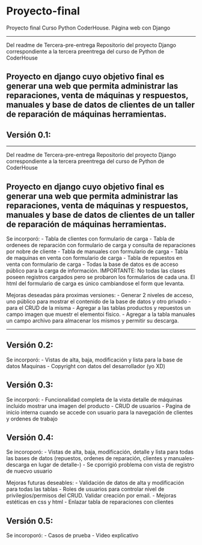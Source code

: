 # Proyecto-final
Proyecto final Curso Python CoderHouse. Página web con Django

--------------------------------------------------------------------------------------------
Del readme de Tercera-pre-entrega
Repositorio del proyecto Django correspondiente a la tercera preentrega del curso de Python de CoderHouse

Proyecto en django cuyo objetivo final es generar una web que permita administrar las reparaciones, venta de máquinas y respuestos, manuales y base de datos de clientes de un taller de reparación de máquinas herramientas.
---------------------------------------------------------------------------------------------

## Versión 0.1:
--------------------------------------------------------------------------------------------
Del readme de Tercera-pre-entrega
Repositorio del proyecto Django correspondiente a la tercera preentrega del curso de Python de CoderHouse

Proyecto en django cuyo objetivo final es generar una web que permita administrar las reparaciones, venta de máquinas y respuestos, manuales y base de datos de clientes de un taller de reparación de máquinas herramientas.
---------------------------------------------------------------------------------------------
Se incorporó:
    - Tabla de clientes con formulario de carga
    - Tabla de ordenees de reparación con formulario de carga y consulta de reparaciones por nobre de cliente
    - Tabla de manuales con formulario de carga
    - Tabla de maquinas en venta con formulario de carga
    - Tabla de repuestos en venta con formulario de carga
    - Todas la base de datos es de acceso público para la carga de información. IMPORTANTE: No todas las clases poseen registros cargados pero se probaron los formularios de cada una. El html del formulario de carga es único cambiandose el form que levanta.

Mejoras deseadas pára proximas versiones:
    - Generar 2 niveles de acceso, uno público para mostrar el contenido de la base de datos y otro privado -para el CRUD de la misma
    - Agregar a las tablas productos y repuestos un campo imagen que muestr el elementoi físico.
    - Agregar a la tabla manuales un campo archivo para almacenar los mismos y permitir su descarga.

-------------------------------------------

## Versión 0.2:
Se incorporó:
    - Vistas de alta, baja, modificación y lista para la base de datos Maquinas
    - Copyright con datos del desarrollador (yo XD)

## Versión 0.3:
Se incorporó:
    - Funcionalidad completa de la vista detalle de máquinas incluido mostrar una imagen del producto
    - CRUD de usuarios
    - Pagina de inicio interna cuando se accede con usuario para la navegación de clientes y ordenes de trabajo

## Versión 0.4:
Se incoroporó:
    - Vistas de alta, baja, modificación, detalle y lista para todas las bases de datos (repuestos, ordenes de reparación, clientes y  manuales-descarga en lugar de detalle-)
    - Se cporrigió problema con vista de registro de nuecvo usuario

Mejoras futuras deseables:
    - Validación de datos de alta y modificación para todas las tablas
    - Roles de usuarios para controlar nivel de privilegios/permisos del CRUD. Validar creación por email.
    - Mejoras estéticas en css y html
    - Enlazar tabla de reparaciones con clientes

## Versión 0.5:
Se incoroporó:
    - Casos de prueba
    - Video explicativo